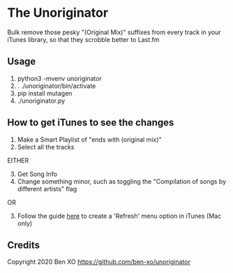 The Unoriginator
================

Bulk remove those pesky "(Original Mix)" suffixes from every track in your iTunes library, so that they scrobble better to Last.fm

Usage
-----

1. python3 -mvenv unoriginator
2. . ./unoriginator/bin/activate
3. pip install mutagen
4. ./unoriginator.py

How to get iTunes to see the changes
------------------------------------

1. Make a Smart Playlist of "ends with (original mix)"
2. Select all the tracks

EITHER

3. Get Song Info
4. Change something minor, such as toggling the "Compilation of songs by different artists" flag

OR

3. Follow the guide [here](https://apple.stackexchange.com/questions/77193/is-there-a-way-to-force-itunes-11-to-update-tags/103445) to create a 'Refresh' menu option in iTunes (Mac only)


Credits
-------
Copyright 2020 Ben XO https://github.com/ben-xo/unoriginator
